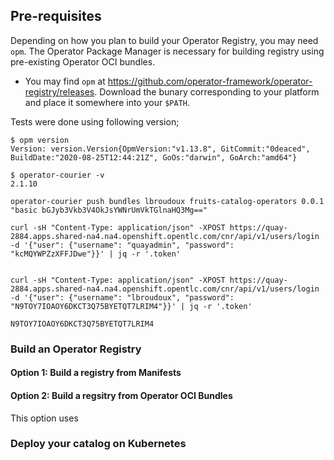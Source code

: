 
## Pre-requisites

Depending on how you plan to build your Operator Registry, you may need `opm`. The Operator Package Manager is necessary for building registry using pre-existing Operator OCI bundles.

* You may find `opm` at https://github.com/operator-framework/operator-registry/releases. Download the bunary corresponding to your platform and place it somewhere into your `$PATH`.

Tests were done using following version; 
```
$ opm version                                                                                      
Version: version.Version{OpmVersion:"v1.13.8", GitCommit:"0deaced", BuildDate:"2020-08-25T12:44:21Z", GoOs:"darwin", GoArch:"amd64"}
```

```
$ operator-courier -v
2.1.10
```

```
operator-courier push bundles lbroudoux fruits-catalog-operators 0.0.1 "basic bGJyb3Vkb3V4OkJsYWNrUmVkTGlnaHQ3Mg=="
```


```
curl -sH "Content-Type: application/json" -XPOST https://quay-2884.apps.shared-na4.na4.openshift.opentlc.com/cnr/api/v1/users/login -d '{"user": {"username": "quayadmin", "password": "kcMQYWPZzXFFJDwe"}}' | jq -r '.token'


curl -sH "Content-Type: application/json" -XPOST https://quay-2884.apps.shared-na4.na4.openshift.opentlc.com/cnr/api/v1/users/login -d '{"user": {"username": "lbroudoux", "password": "N9TOY7IOAOY6DKCT3Q75BYETQT7LRIM4"}}' | jq -r '.token'

N9TOY7IOAOY6DKCT3Q75BYETQT7LRIM4
```

### Build an Operator Registry

#### Option 1: Build a registry from Manifests

#### Option 2: Build a regsitry from Operator OCI Bundles

This option uses 

### Deploy your catalog on Kubernetes
